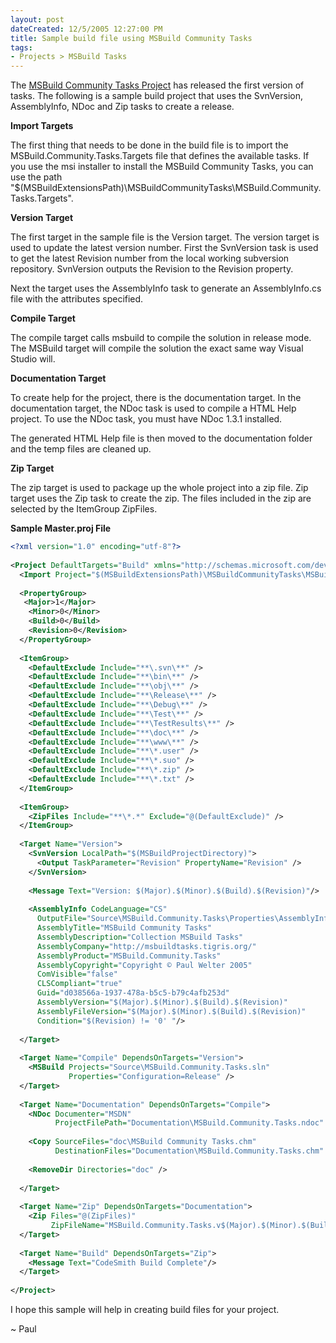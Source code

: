 ```yaml
---
layout: post
dateCreated: 12/5/2005 12:27:00 PM
title: Sample build file using MSBuild Community Tasks
tags:
- Projects > MSBuild Tasks
---
```


The [MSBuild Community Tasks Project](http://msbuildtasks.tigris.org/) has released the first version of tasks. The following is a sample build project that uses the SvnVersion, AssemblyInfo, NDoc and Zip tasks to create a release.

**Import Targets**

The first thing that needs to be done in the build file is to import the MSBuild.Community.Tasks.Targets file that defines the available tasks. If you use the msi installer to install the MSBuild Community Tasks, you can use the path "$(MSBuildExtensionsPath)\MSBuildCommunityTasks\MSBuild.Community.Tasks.Targets".

**Version Target**

The first target in the sample file is the Version target. The version target is used to update the latest version number. First the SvnVersion task is used to get the latest Revision number from the local working subversion repository. SvnVersion outputs the Revision to the Revision property.

Next the target uses the AssemblyInfo task to generate an AssemblyInfo.cs file with the attributes specified.

**Compile Target**

The compile target calls msbuild to compile the solution in release mode. The MSBuild target will compile the solution the exact same way Visual Studio will.

**Documentation Target**

To create help for the project, there is the documentation target. In the documentation target, the NDoc task is used to compile a HTML Help project. To use the NDoc task, you must have NDoc 1.3.1 installed.

The generated HTML Help file is then moved to the documentation folder and the temp files are cleaned up.

**Zip Target**

The zip target is used to package up the whole project into a zip file. Zip target uses the Zip task to create the zip. The files included in the zip are selected by the ItemGroup ZipFiles.

**Sample Master.proj File**

```xml
<?xml version="1.0" encoding="utf-8"?>  
  
<Project DefaultTargets="Build" xmlns="http://schemas.microsoft.com/developer/msbuild/2003">  
  <Import Project="$(MSBuildExtensionsPath)\MSBuildCommunityTasks\MSBuild.Community.Tasks.Targets"/>  
   
  <PropertyGroup>  
   <Major>1</Major>  
    <Minor>0</Minor>  
    <Build>0</Build>  
    <Revision>0</Revision>  
  </PropertyGroup>  
  
  <ItemGroup>  
    <DefaultExclude Include="**\.svn\**" />  
    <DefaultExclude Include="**\bin\**" />  
    <DefaultExclude Include="**\obj\**" />  
    <DefaultExclude Include="**\Release\**" />  
    <DefaultExclude Include="**\Debug\**" />  
    <DefaultExclude Include="**\Test\**" />  
    <DefaultExclude Include="**\TestResults\**" />  
    <DefaultExclude Include="**\doc\**" />  
    <DefaultExclude Include="**\www\**" />  
    <DefaultExclude Include="**\*.user" />  
    <DefaultExclude Include="**\*.suo" />  
    <DefaultExclude Include="**\*.zip" />  
    <DefaultExclude Include="**\*.txt" />  
  </ItemGroup>  
   
  <ItemGroup>  
    <ZipFiles Include="**\*.*" Exclude="@(DefaultExclude)" />  
  </ItemGroup>  
   
  <Target Name="Version">  
    <SvnVersion LocalPath="$(MSBuildProjectDirectory)">  
      <Output TaskParameter="Revision" PropertyName="Revision" />  
    </SvnVersion>  
   
    <Message Text="Version: $(Major).$(Minor).$(Build).$(Revision)"/>  
   
    <AssemblyInfo CodeLanguage="CS"   
      OutputFile="Source\MSBuild.Community.Tasks\Properties\AssemblyInfo.cs"  
      AssemblyTitle="MSBuild Community Tasks"  
      AssemblyDescription="Collection MSBuild Tasks"  
      AssemblyCompany="http://msbuildtasks.tigris.org/"  
      AssemblyProduct="MSBuild.Community.Tasks"  
      AssemblyCopyright="Copyright © Paul Welter 2005"       
      ComVisible="false"  
      CLSCompliant="true"  
      Guid="d038566a-1937-478a-b5c5-b79c4afb253d"  
      AssemblyVersion="$(Major).$(Minor).$(Build).$(Revision)"  
      AssemblyFileVersion="$(Major).$(Minor).$(Build).$(Revision)"  
      Condition="$(Revision) != '0' "/>  
   
  </Target>  
   
  <Target Name="Compile" DependsOnTargets="Version">  
    <MSBuild Projects="Source\MSBuild.Community.Tasks.sln"  
             Properties="Configuration=Release" />  
  </Target>  
   
  <Target Name="Documentation" DependsOnTargets="Compile">  
    <NDoc Documenter="MSDN"  
          ProjectFilePath="Documentation\MSBuild.Community.Tasks.ndoc" />  
   
    <Copy SourceFiles="doc\MSBuild Community Tasks.chm"  
          DestinationFiles="Documentation\MSBuild.Community.Tasks.chm" />  
   
    <RemoveDir Directories="doc" />  
   
  </Target>  
   
  <Target Name="Zip" DependsOnTargets="Documentation">  
    <Zip Files="@(ZipFiles)"  
         ZipFileName="MSBuild.Community.Tasks.v$(Major).$(Minor).$(Build).$(Revision).zip" />  
  </Target>  
   
  <Target Name="Build" DependsOnTargets="Zip">  
    <Message Text="CodeSmith Build Complete"/>  
  </Target>  
   
</Project>
```

I hope this sample will help in creating build files for your project.

~ Paul